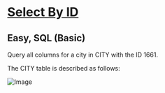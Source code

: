 # [Select By ID](https://www.hackerrank.com/challenges/select-by-id/problem?isFullScreen=true)

## Easy, SQL (Basic)
Query all columns for a city in CITY with the ID 1661.

The CITY table is described as follows:

![Image](https://github.com/user-attachments/assets/062b2955-84c2-48bb-83f9-2834b51625b2)
